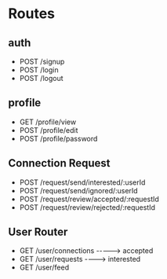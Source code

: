 # Routes

## auth

- POST /signup
- POST /login
- POST /logout

## profile

- GET /profile/view
- POST /profile/edit
- POST /profile/password

## Connection Request

- POST /request/send/interested/:userId
- POST /request/send/ignored/:userId
- POST /request/review/accepted/:requestId
- POST /request/review/rejected/:requestId

## User Router

- GET /user/connections -----> accepted
- GET /user/requests ----> interested
- GET /user/feed
